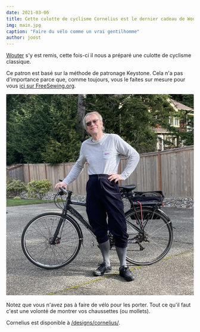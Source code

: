 ```yaml
---
date: 2021-03-06
title: Cette culotte de cyclisme Cornelius est le dernier cadeau de Woutdoor pour nous tous
img: main.jpg
caption: "Faire du vélo comme un vrai gentilhomme"
author: joost
---
```


[Wouter](https://www.instagram.com/wouter.vdub/) s'y est remis, cette fois-ci il nous a préparé une culotte de cyclisme classique.

Ce patron est basé sur la méthode de patronage Keystone. Cela n'a pas d'importance parce que, comme toujours, vous le faites sur mesure pour vous [ici sur FreeSewing.org](/designs/cornelius/).

![Voici l'homme lui-même](wouter.jpg)

Notez que vous n'avez pas à faire de vélo pour les porter. Tout ce qu'il faut c'est une volonté de montrer vos chaussettes (ou mollets).

Cornelius est disponible à [/designs/cornelius/](/designs/cornelius/).
